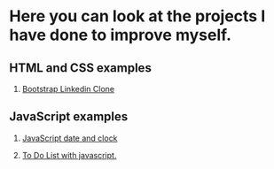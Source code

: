 # Here you can look at the projects I have done to improve myself.
 
## HTML and CSS examples
1. [Bootstrap Linkedin Clone](https://ozanbayramm.github.io/Bootstrap-Linkedin-Clone/)

## JavaScript examples
1. [JavaScript date and clock](https://ozanbayramm.github.io/JavaScriptBasicProjects/JavaScript-Saat-Ve-Karsilama-Odevi/index)

2. [To Do List with javascript.](https://ozanbayramm.github.io/toDoListProjects/)

